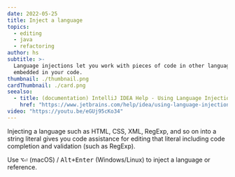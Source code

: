 ```yaml
---
date: 2022-05-25
title: Inject a language
topics:
  - editing
  - java
  - refactoring
author: hs
subtitle: >-
  Language injections let you work with pieces of code in other languages
  embedded in your code.
thumbnail: ./thumbnail.png
cardThumbnail: ./card.png
seealso:
  - title: (documentation) IntelliJ IDEA Help - Using Language Injections
    href: "https://www.jetbrains.com/help/idea/using-language-injections.html"
video: "https://youtu.be/eGUj95cKo34"
---
```


Injecting a language such as HTML, CSS, XML, RegExp, and so on into a string literal gives you code assistance for editing that literal including code completion and validation (such as RegExp).

Use <kbd>⌥⏎</kbd> (macOS) / <kbd>Alt+Enter</kbd> (Windows/Linux) to inject a language or reference.
